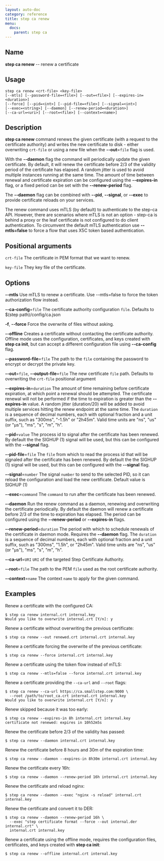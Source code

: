 ```yaml
---
layout: auto-doc
category: reference
title: step ca renew
menu:
  docs:
    parent: step ca
---
```


## Name
**step ca renew** -- renew a certificate

## Usage

```raw
step ca renew <crt-file> <key-file>
[--mtls] [--password-file=<file>] [--out=<file>] [--expires-in=<duration>]
[--force] [--pid=<int>] [--pid-file=<file>] [--signal=<int>]
[--exec=<string>] [--daemon] [--renew-period=<duration>]
[--ca-url=<uri>] [--root=<file>] [--context=<name>]
```

## Description


**step ca renew** command renews the given certificate (with a request to the
certificate authority) and writes the new certificate to disk - either overwriting
`crt-file` or using a new file when the **--out**=`file` flag is used.

With the **--daemon** flag the command will periodically update the given
certificate. By default, it will renew the certificate before 2/3 of the validity
period of the certificate has elapsed. A random jitter is used to avoid multiple
instances running at the same time. The amount of time between renewal and
certificate expiration can be configured using the **--expires-in** flag, or a
fixed period can be set with the **--renew-period** flag.

The **--daemon** flag can be combined with **--pid**, **--signal**, or **--exec**
to provide certificate reloads on your services.

The renew command uses mTLS (by default) to authenticate to the step-ca API.
However, there are scenarios where mTLS is not an option - step-ca is behind a
proxy or the leaf certificate is not configured to do client authentication. To
circumvent the default mTLS authentication use **--mtls=false** to force a flow that
uses X5C token based authentication.

## Positional arguments

`crt-file`
The certificate in PEM format that we want to renew.

`key-file`
They key file of the certificate.

## Options


**--mtls**
Use mTLS to renew a certificate. Use --mtls=false to force the token
authorization flow instead.

**--ca-config**=`file`
The certificate authority configuration `file`. Defaults to
$(step path)/config/ca.json

**-f**, **--force**
Force the overwrite of files without asking.

**--offline**
Creates a certificate without contacting the certificate authority. Offline mode
uses the configuration, certificates, and keys created with **step ca init**,
but can accept a different configuration file using **--ca-config** flag.

**--password-file**=`file`
The path to the `file` containing the password to encrypt or decrypt the private key.

**--out**=`file`, **--output-file**=`file`
The new certificate `file` path. Defaults to overwriting the `crt-file` positional argument

**--expires-in**=`duration`
The amount of time remaining before certificate expiration,
at which point a renewal should be attempted. The certificate renewal will not
be performed if the time to expiration is greater than the **--expires-in** value.
A random jitter (duration/20) will be added to avoid multiple services hitting the
renew endpoint at the same time. The `duration` is a sequence of decimal numbers,
each with optional fraction and a unit suffix, such as "300ms", "-1.5h" or "2h45m".
Valid time units are "ns", "us" (or "µs"), "ms", "s", "m", "h".

**--pid**=`value`
The process id to signal after the certificate has been renewed. By default the
the SIGHUP (1) signal will be used, but this can be configured with the **--signal**
flag.

**--pid-file**=`file`
The `file` from which to read the process id that will be signaled after the certificate
has been renewed. By default the the SIGHUP (1) signal will be used, but this can be configured with the **--signal**
flag.

**--signal**=`number`
The signal `number` to send to the selected PID, so it can reload the
configuration and load the new certificate. Default value is SIGHUP (1)

**--exec**=`command`
The `command` to run after the certificate has been renewed.

**--daemon**
Run the renew command as a daemon, renewing and overwriting the certificate
periodically. By default the daemon will renew a certificate before 2/3 of the
time to expiration has elapsed. The period can be configured using the
**--renew-period** or **--expires-in** flags.

**--renew-period**=`duration`
The period with which to schedule renewals of the certificate in daemon mode.
Requires the **--daemon** flag. The `duration` is a sequence of decimal numbers,
each with optional fraction and a unit suffix, such as "300ms", "1.5h", or "2h45m".
Valid time units are "ns", "us" (or "µs"), "ms", "s", "m", "h".

**--ca-url**=`URI`
`URI` of the targeted Step Certificate Authority.

**--root**=`file`
The path to the PEM `file` used as the root certificate authority.

**--context**=`name`
The context `name` to apply for the given command.

## Examples

Renew a certificate with the configured CA:
```shell
$ step ca renew internal.crt internal.key
Would you like to overwrite internal.crt [Y/n]: y
```

Renew a certificate without overwriting the previous certificate:
```shell
$ step ca renew --out renewed.crt internal.crt internal.key
```

Renew a certificate forcing the overwrite of the previous certificate:
```shell
$ step ca renew --force internal.crt internal.key
```

Renew a certificate using the token flow instead of mTLS:
```shell
$ step ca renew --mtls=false --force internal.crt internal.key
```

Renew a certificate providing the `--ca-url` and `--root` flags:
```shell
$ step ca renew --ca-url https://ca.smallstep.com:9000 \
  --root /path/to/root_ca.crt internal.crt internal.key
Would you like to overwrite internal.crt [Y/n]: y
```

Renew skipped because it was too early:
```shell
$ step ca renew --expires-in 8h internal.crt internal.key
certificate not renewed: expires in 10h52m5s
```

Renew the certificate before 2/3 of the validity has passed:
```shell
$ step ca renew --daemon internal.crt internal.key
```

Renew the certificate before 8 hours and 30m of the expiration time:
```shell
$ step ca renew --daemon --expires-in 8h30m internal.crt internal.key
```

Renew the certificate every 16h:
```shell
$ step ca renew --daemon --renew-period 16h internal.crt internal.key
```

Renew the certificate and reload nginx:
```shell
$ step ca renew --daemon --exec "nginx -s reload" internal.crt internal.key
```

Renew the certificate and convert it to DER:
```shell
$ step ca renew --daemon --renew-period 16h \
  --exec "step certificate format --force --out internal.der internal.crt" \
  internal.crt internal.key
```

Renew a certificate using the offline mode, requires the configuration
files, certificates, and keys created with **step ca init**:
```shell
$ step ca renew --offline internal.crt internal.key
```

